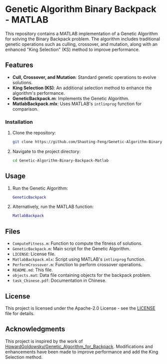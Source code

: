 # Genetic Algorithm Binary Backpack - MATLAB

This repository contains a MATLAB implementation of a Genetic Algorithm for solving the Binary Backpack problem. The algorithm includes traditional genetic operations such as culling, crossover, and mutation, along with an enhanced "King Selection" (KS) method to improve performance.

## Features
- **Cull, Crossover, and Mutation**: Standard genetic operations to evolve solutions.
- **King Selection (KS)**: An additional selection method to enhance the algorithm's performance.
- **GeneticBackpack.m**: Implements the Genetic Algorithm.
- **MatlabBackpack.mlx**: Uses MATLAB's `intlinprog` function for comparison.

### Installation
1. Clone the repository:
   ```bash
   git clone https://github.com/Shaoting-Feng/Genetic-Algorithm-Binary-Backpack-Matlab.git
   ```
2. Navigate to the project directory:
   ```bash
   cd Genetic-Algorithm-Binary-Backpack-Matlab
   ```

## Usage
1. Run the Genetic Algorithm:
   ```matlab
   GeneticBackpack
   ```
2. Alternatively, run the MATLAB function:
   ```matlab
   MatlabBackpack
   ```

## Files
- `ComputeFitness.m`: Function to compute the fitness of solutions.
- `GeneticBackpack.m`: Main script for the Genetic Algorithm.
- `LICENSE`: License file.
- `MatlabBackpack.mlx`: Script using MATLAB's `intlinprog` function.
- `PerformCrossover.m`: Function to perform crossover operations.
- `README.md`: This file.
- `objects.mat`: Data file containing objects for the backpack problem.
- `task_Chinese.pdf`: Documentation in Chinese.

## License
This project is licensed under the Apache-2.0 License - see the [LICENSE](LICENSE) file for details.

## Acknowledgments
This project is inspired by the work of [HowardGoldowsky/Genetic_Algorithm_for_Backpack](https://github.com/HowardGoldowsky/Genetic_Algorithm_for_Backpack). Modifications and enhancements have been made to improve performance and add the King Selection method.
